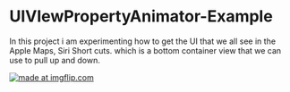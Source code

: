 # UIVIewPropertyAnimator-Example

In this project i am experimenting how to get the UI that we all see in the Apple Maps, Siri Short cuts. which is a bottom container view that we can use to pull up and down.

<a href="https://imgflip.com/gif/35n52a"><img src="https://i.imgflip.com/35n52a.gif" title="made at imgflip.com"/></a>
